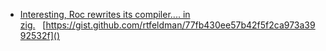 - [Interesting, Roc rewrites its compiler.... in zig.](https://gist.github.com/rtfeldman/77fb430ee57b42f5f2ca973a3992532f)   [https://gist.github.com/rtfeldman/77fb430ee57b42f5f2ca973a3992532f]()